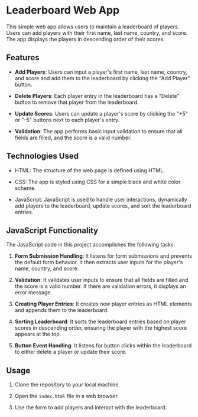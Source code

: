 # Leaderboard Web App

This simple web app allows users to maintain a leaderboard of players. Users can add players with their first name, last name, country, and score. The app displays the players in descending order of their scores.

## Features

- **Add Players**: Users can input a player's first name, last name, country, and score and add them to the leaderboard by clicking the "Add Player" button.

- **Delete Players**: Each player entry in the leaderboard has a "Delete" button to remove that player from the leaderboard.

- **Update Scores**: Users can update a player's score by clicking the "+5" or "-5" buttons next to each player's entry.

- **Validation**: The app performs basic input validation to ensure that all fields are filled, and the score is a valid number.

## Technologies Used

- HTML: The structure of the web page is defined using HTML.

- CSS: The app is styled using CSS for a simple black and white color scheme.

- JavaScript: JavaScript is used to handle user interactions, dynamically add players to the leaderboard, update scores, and sort the leaderboard entries.

## JavaScript Functionality

The JavaScript code in this project accomplishes the following tasks:

1. **Form Submission Handling**: It listens for form submissions and prevents the default form behavior. It then extracts user inputs for the player's name, country, and score.

2. **Validation**: It validates user inputs to ensure that all fields are filled and the score is a valid number. If there are validation errors, it displays an error message.

3. **Creating Player Entries**: It creates new player entries as HTML elements and appends them to the leaderboard.

4. **Sorting Leaderboard**: It sorts the leaderboard entries based on player scores in descending order, ensuring the player with the highest score appears at the top.

5. **Button Event Handling**: It listens for button clicks within the leaderboard to either delete a player or update their score.

## Usage

1. Clone the repository to your local machine.

2. Open the `index.html` file in a web browser.

3. Use the form to add players and interact with the leaderboard.

